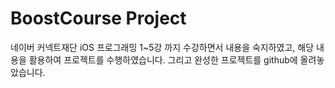 # BoostCourse Project

네이버 커넥트재단 iOS 프로그래밍 1~5강 까지 수강하면서 내용을 숙지하였고, 해당 내용을 활용하여 프로젝트를 수행하였습니다.
그리고 완성한 프로젝트를 github에 올려놓았습니다.

